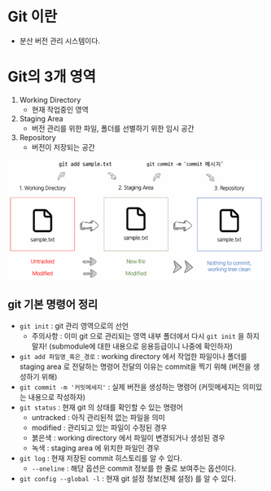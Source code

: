 # Git 이란
* 분산 버전 관리 시스템이다.

# Git의 3개 영역
1. Working Directory
    * 현재 작업중인 영역
2. Staging Area
    * 버전 관리를 위한 파일, 폴더를 선별하기 위한 임시 공간
3. Repository
    * 버전이 저장되는 공간

![git_basic](./asset/git_basic.png)

## git 기본 명령어 정리

* `git init` : git 관리 영역으로의 선언
    * 주의사항 : 이미 git 으로 관리되는 영역 내부 폴더에서 다시 `git init` 을 하지 말자! (submodule에 대한 내용으로 응용등급이니 나중에 확인하자)
* `git add 파일명_혹은_경로` : working directory 에서 작업한 파일이나 폴더를 staging area 로 전달하는 명령어
전달의 이유는 commit을 찍기 위해 (버전을 생성하기 위해)
* `git commit -m '커밋메세지'` : 실제 버전을 생성하는 명령어 (커밋메세지는 의미있는 내용으로 작성하자)
* `git status` : 현재 git 의 상태를 확인할 수 있는 명령어 
    * untracked : 아직 관리된적 없는 파일을 의미
    * modified : 관리되고 있는 파일이 수정된 경우
    * 붉은색 : working directory 에서 파일이 변경되거나 생성된 경우
    * 녹색 : staging area 에 위치한 파일인 경우
* `git log` : 현재 저장된 commit 히스토리를 알 수 있다.
    * `--oneline` : 해당 옵션은 commit 정보를 한 줄로 보여주는 옵션이다.
* `git config --global -l` : 현재 git 설정 정보(전체 설정) 를 알 수 있다.